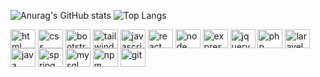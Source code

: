 ![Anurag's GitHub stats](https://github-readme-stats.vercel.app/api?username=joaozanini&show_icons=true&theme=radical&hide_border=true)
![Top Langs](https://github-readme-stats.vercel.app/api/top-langs/?username=joaozanini&show_icons=true&theme=radical&hide_border=true&hide_progress=true)

<div>
  <img align="center" alt="html" height="30" width="40" src="https://cdn.jsdelivr.net/gh/devicons/devicon@latest/devicon.min.css">
  <img align="center" alt="css" height="30" width="40" src="https://cdn.jsdelivr.net/gh/devicons/devicon@latest/devicon.min.css">
  <img align="center" alt="bootstrap" height="30" width="40" src="https://cdn.jsdelivr.net/gh/devicons/devicon@latest/devicon.min.css">
  <img align="center" alt="tailwind" height="30" width="40" src="https://cdn.jsdelivr.net/gh/devicons/devicon@latest/devicon.min.css">
  <img align="center" alt="javascript" height="30" width="40" src="https://cdn.jsdelivr.net/gh/devicons/devicon@latest/devicon.min.css">
  <img align="center" alt="react" height="30" width="40" src="https://cdn.jsdelivr.net/gh/devicons/devicon@latest/devicon.min.css">
  <img align="center" alt="node" height="30" width="40" src="https://cdn.jsdelivr.net/gh/devicons/devicon@latest/devicon.min.css">
  <img align="center" alt="express" height="30" width="40" src="https://cdn.jsdelivr.net/gh/devicons/devicon@latest/devicon.min.css">
  <img align="center" alt="jquery" height="30" width="40" src="https://cdn.jsdelivr.net/gh/devicons/devicon@latest/devicon.min.css">
  <img align="center" alt="php" height="30" width="40" src="https://cdn.jsdelivr.net/gh/devicons/devicon@latest/devicon.min.css">
  <img align="center" alt="laravel" height="30" width="40" src="https://cdn.jsdelivr.net/gh/devicons/devicon@latest/devicon.min.css">
  <img align="center" alt="java" height="30" width="40" src="https://cdn.jsdelivr.net/gh/devicons/devicon@latest/devicon.min.css">
  <img align="center" alt="spring" height="30" width="40" src="https://cdn.jsdelivr.net/gh/devicons/devicon@latest/devicon.min.css">
  <img align="center" alt="mysql" height="30" width="40" src="https://cdn.jsdelivr.net/gh/devicons/devicon@latest/devicon.min.css">
  <img align="center" alt="npm" height="30" width="40" src="https://cdn.jsdelivr.net/gh/devicons/devicon@latest/devicon.min.css">
  <img align="center" alt="git" height="30" width="40" src="https://cdn.jsdelivr.net/gh/devicons/devicon@latest/devicon.min.css">
</div>
